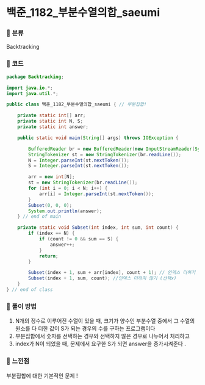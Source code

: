 # 백준_1182_부분수열의합_saeumi

### &#127795; 분류 

Backtracking

### &#127795; 코드

```java
package Backtracking;

import java.io.*;
import java.util.*;

public class 백준_1182_부분수열의합_saeumi { // 부분집합!

	private static int[] arr;
	private static int N, S;
	private static int answer;

	public static void main(String[] args) throws IOException {

		BufferedReader br = new BufferedReader(new InputStreamReader(System.in));
		StringTokenizer st = new StringTokenizer(br.readLine());
		N = Integer.parseInt(st.nextToken());
		S = Integer.parseInt(st.nextToken());

		arr = new int[N];
		st = new StringTokenizer(br.readLine());
		for (int i = 0; i < N; i++) {
			arr[i] = Integer.parseInt(st.nextToken());
		}
		Subset(0, 0, 0);
		System.out.println(answer);
	} // end of main

	private static void Subset(int index, int sum, int count) {
		if (index == N) {
			if (count != 0 && sum == S) {
				answer++;
			}
			return;
		}

		Subset(index + 1, sum + arr[index], count + 1); // 인덱스 더하기 (선택o)
		Subset(index + 1, sum, count); //인덱스 더하지 않기 (선택x)
	}
} // end of class

```



### &#127795; 풀이 방법 

1. N개의 정수로 이루어진 수열이 있을 때, 크기가 양수인 부분수열 중에서 그 수열의 원소를 다 더한 값이 S가 되는 경우의 수를 구하는 프로그램이다
2. 부분집합에서 숫자를 선택하는 경우와 선택하지 않은 경우로 나누어서 처리하고 
3. index가 N이 되었을 때, 문제에서 요구한 S가 되면 answer을 증가시켜준다 .



### &#127795; 느낀점 

 부분집합에 대한 기본적인 문제 !